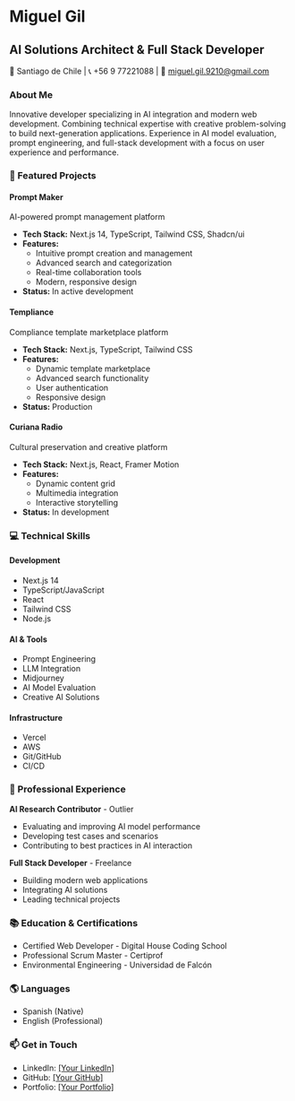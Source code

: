 # Miguel Gil

## AI Solutions Architect & Full Stack Developer

📍 Santiago de Chile | 📞 +56 9 77221088 | 📧 miguel.gil.9210@gmail.com

### About Me

Innovative developer specializing in AI integration and modern web development. Combining technical expertise with creative problem-solving to build next-generation applications. Experience in AI model evaluation, prompt engineering, and full-stack development with a focus on user experience and performance.

### 🚀 Featured Projects

#### Prompt Maker

AI-powered prompt management platform

- **Tech Stack:** Next.js 14, TypeScript, Tailwind CSS, Shadcn/ui
- **Features:**
  - Intuitive prompt creation and management
  - Advanced search and categorization
  - Real-time collaboration tools
  - Modern, responsive design
- **Status:** In active development

#### Templiance

Compliance template marketplace platform

- **Tech Stack:** Next.js, TypeScript, Tailwind CSS
- **Features:**
  - Dynamic template marketplace
  - Advanced search functionality
  - User authentication
  - Responsive design
- **Status:** Production

#### Curiana Radio

Cultural preservation and creative platform

- **Tech Stack:** Next.js, React, Framer Motion
- **Features:**
  - Dynamic content grid
  - Multimedia integration
  - Interactive storytelling
- **Status:** In development

### 💻 Technical Skills

#### Development

- Next.js 14
- TypeScript/JavaScript
- React
- Tailwind CSS
- Node.js

#### AI & Tools

- Prompt Engineering
- LLM Integration
- Midjourney
- AI Model Evaluation
- Creative AI Solutions

#### Infrastructure

- Vercel
- AWS
- Git/GitHub
- CI/CD

### 🌟 Professional Experience

**AI Research Contributor** - Outlier

- Evaluating and improving AI model performance
- Developing test cases and scenarios
- Contributing to best practices in AI interaction

**Full Stack Developer** - Freelance

- Building modern web applications
- Integrating AI solutions
- Leading technical projects

### 📚 Education & Certifications

- Certified Web Developer - Digital House Coding School
- Professional Scrum Master - Certiprof
- Environmental Engineering - Universidad de Falcón

### 🌎 Languages

- Spanish (Native)
- English (Professional)

### 📫 Get in Touch

- LinkedIn: [\[Your LinkedIn\]](https://www.linkedin.com/in/miguelgilurbina/)
- GitHub: [\[Your GitHub\]](https://github.com/miguelgilurbina)
- Portfolio: [\[Your Portfolio\]](https://miguelgilurbina.vercel.app/)
